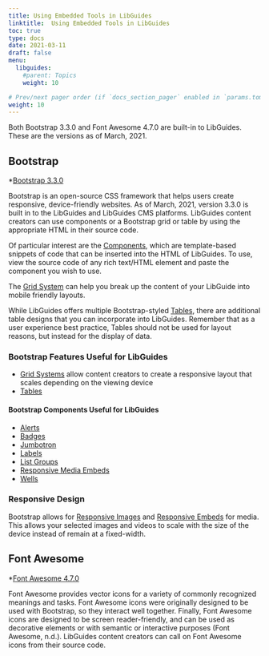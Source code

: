 ```yaml
---
title: Using Embedded Tools in LibGuides
linktitle:  Using Embedded Tools in LibGuides
toc: true
type: docs
date: 2021-03-11
draft: false
menu:
  libguides:
    #parent: Topics
    weight: 10

# Prev/next pager order (if `docs_section_pager` enabled in `params.toml`)
weight: 10
---
```


Both Bootstrap 3.3.0 and Font Awesome 4.7.0 are built-in to LibGuides. These are the versions as of March, 2021.


## Bootstrap

*[Bootstrap 3.3.0](https://blog.getbootstrap.com/2014/10/29/bootstrap-3-3-0-released/)

Bootstrap is an open-source CSS framework that helps users create responsive, device-friendly websites. As of March, 2021, version 3.3.0 is built in to the LibGuides and LibGuides CMS platforms. LibGuides content creators can use components or a Bootstrap grid or table by using the appropriate HTML in their source code. 

Of particular interest are the [Components](https://getbootstrap.com/docs/3.3/components/), which are template-based snippets of code that can be inserted into the HTML of LibGuides. To use, view the source code of any rich text/HTML element and paste the component you wish to use.

The [Grid System](https://getbootstrap.com/docs/3.3/css/#grid) can help you break up the content of your LibGuide into mobile friendly layouts.

While LibGuides offers multiple Bootstrap-styled [Tables](https://getbootstrap.com/docs/3.3/css/#tables), there are additional table designs that you can incorporate into LibGuides. Remember that as a user experience best practice, Tables should not be used for layout reasons, but instead for the display of data.

### Bootstrap Features Useful for LibGuides

* [Grid Systems](http://bootstrapdocs.com/v3.3.0/docs/css/#grid) allow content creators to create a responsive layout that scales depending on the viewing device
* [Tables](http://bootstrapdocs.com/v3.3.0/docs/css/#tables)

#### Bootstrap Components Useful for LibGuides

* [Alerts](https://getbootstrap.com/docs/3.3/components/#alerts)
* [Badges](https://getbootstrap.com/docs/3.3/components/#badges)
* [Jumbotron](https://getbootstrap.com/docs/3.3/components/#jumbotron)
* [Labels](https://getbootstrap.com/docs/3.3/components/#labels)
* [List Groups](https://getbootstrap.com/docs/3.3/components/#list-group)
* [Responsive Media Embeds](https://getbootstrap.com/docs/3.3/components/#responsive-embed)
* [Wells](https://getbootstrap.com/docs/3.3/components/#wells)
### Responsive Design

Bootstrap allows for [Responsive Images](https://getbootstrap.com/docs/3.3/css/#images-responsive) and [Responsive Embeds](https://getbootstrap.com/docs/3.3/components/#responsive-embed) for media. This allows your selected images and videos to scale with the size of the device instead of remain at a fixed-width.

## Font Awesome

*[Font Awesome 4.7.0](https://fontawesome.com/v4.7.0/)

Font Awesome provides vector icons for a variety of commonly recognized meanings and tasks. Font Awesome icons were originally designed to be used with Bootstrap, so they interact well together. Finally, Font Awesome icons are designed to be screen reader-friendly, and can be used as decorative elements or with semantic or interactive purposes (Font Awesome, n.d.). LibGuides content creators can call on Font Awesome icons from their source code. 



